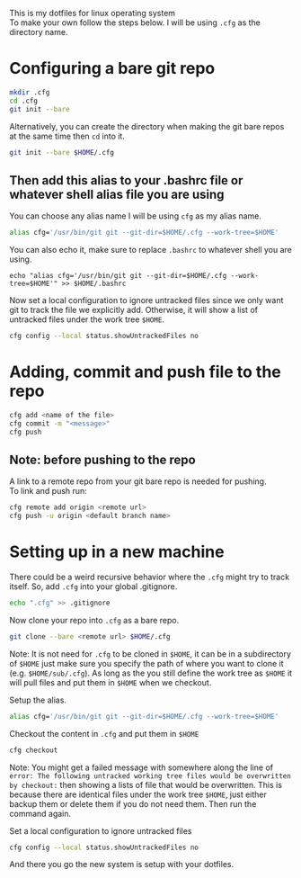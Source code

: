 This is my dotfiles for linux operating system</br> 
To make your own follow the steps below. I will be using `.cfg` as the directory name.

# Configuring a bare git repo

```bash
mkdir .cfg
cd .cfg
git init --bare
```

Alternatively, you can create the directory when making the git bare repos at the same time then `cd` into it. </br> 

```bash
git init --bare $HOME/.cfg
```

## Then add this alias to your .bashrc file or whatever shell alias file you are using 

You can choose any alias name I will be using `cfg` as my alias name.

```bash
alias cfg='/usr/bin/git git --git-dir=$HOME/.cfg --work-tree=$HOME'
```
You can also echo it, make sure to replace `.bashrc` to whatever shell you are using.

```
echo "alias cfg='/usr/bin/git git --git-dir=$HOME/.cfg --work-tree=$HOME'" >> $HOME/.bashrc
```

Now set a local configuration to ignore untracked files since we only want git to track the file we explicitly add. Otherwise, it will show a list of untracked files under the work tree `$HOME`.

```bash
cfg config --local status.showUntrackedFiles no
```

# Adding, commit and push file to the repo

```bash
cfg add <name of the file>
cfg commit -m "<message>"
cfg push
```

## Note: before pushing to the repo
A link to a remote repo from your git bare repo is needed for pushing.</br>
To link and push run:
```bash
cfg remote add origin <remote url> 
cfg push -u origin <default branch name> 
```

# Setting up in a new machine

There could be a weird recursive behavior where the `.cfg` might try to track itself. So, add `.cfg` into your global .gitignore.
```bash
echo ".cfg" >> .gitignore
```
Now clone your repo into `.cfg` as a bare repo.
```bash
git clone --bare <remote url> $HOME/.cfg
```
Note: It is not need for `.cfg` to be cloned in `$HOME`, it can be in a subdirectory of `$HOME` just make sure you specify the path of where you want to clone it (e.g. `$HOME/sub/.cfg`). As long as the you still define the work tree as `$HOME` it will pull files and put them in `$HOME` when we checkout.</br>

Setup the alias.
```bash
alias cfg='/usr/bin/git git --git-dir=$HOME/.cfg --work-tree=$HOME'
```
Checkout the content in `.cfg` and put them in `$HOME`

```bash
cfg checkout
```
Note: You might get a failed message with somewhere along the line of `error: The following untracked working tree files would be overwritten by checkout:` then showing a lists of file that would be overwritten. This is because there are identical files under the work tree `$HOME`, just either backup them or delete them if you do not need them. Then run the command again.

Set a local configuration to ignore untracked files

```bash
cfg config --local status.showUntrackedFiles no
```
And there you go the new system is setup with your dotfiles.













